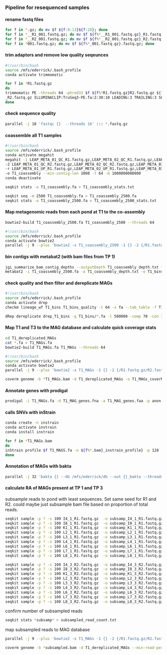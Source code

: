 ### Pipeline for resequenced samples

#### rename fastq files

```bash
for f in *.gz; do mv $f ${f:0:13}${f:28}; done
for f in *__R1_001.fastq.gz; do mv $f ${f%*__R1_001.fastq.gz}_R1.fastq.gz; done
for f in *__R2_001.fastq.gz; do mv $f ${f%*__R2_001.fastq.gz}_R2.fastq.gz; done
for f in *001.fastq.gz; do mv $f ${f%*_001.fastq.gz}.fastq.gz; done
```

#### trim adaptors and remove low quality seqeunces

```bash
#!/usr/bin/bash
source /mfs/ederrick/.bash_profile
conda activate trimmomatic

for f in *R1.fastq.gz
do
trimmomatic PE -threads 64 -phred33 $f ${f%*R1.fastq.gz}R2.fastq.gz ${f%*R1.fastq.gz}QC_R1.fastq.gz ${f%*R1.fastq.gz}UP_R1.fastq.gz ${f%*R1.fastq.gz}QC_R2.fastq.gz ${f%*R1.fastq.gz}UP
_R2.fastq.gz ILLUMINACLIP:TruSeq3-PE.fa:2:30:10 LEADING:3 TRAILING:3 SLIDINGWINDOW:4:12 MINLEN:36
done
```

#### check sequence quality

```bash
parallel -j 18 'fastqc {}  --threads 16' ::: *.fastq.gz
```

#### coassemble all T1 samples

```bash
#!/usr/bin/bash
source /mfs/ederrick/.bash_profile
conda activate megahit
megahit -1 LEAP_META_01_QC_R1.fastq.gz,LEAP_META_02_QC_R1.fastq.gz,LEAP_META_03_QC_R1.fastq.gz,LEAP_META_04_QC_R1.fastq.gz,LEAP_META_05_QC_R1.fastq.gz,LEAP_META_06_QC_R1.fastq.gz,LEAP_META_07_QC_R1.fastq.gz,LEAP_META_08_QC_R1.fastq.gz,LEAP_META_09_QC_R1.fastq.gz \
-2 LEAP_META_01_QC_R2.fastq.gz,LEAP_META_02_QC_R2.fastq.gz,LEAP_META_03_QC_R2.fastq.gz,LEAP_META_04_QC_R2.fastq.gz,LEAP_META_05_QC_R2.fastq.gz,LEAP_META_06_QC_R2.fastq.gz,LEAP_META_07_QC_R2.fastq.gz,LEAP_META_08_QC_R2.fastq.gz,LEAP_META_09_QC_R2.fastq.gz \
-r LEAP_META_01_UP_R1.fastq.gz,LEAP_META_02_UP_R1.fastq.gz,LEAP_META_03_UP_R1.fastq.gz,LEAP_META_04_UP_R1.fastq.gz,LEAP_META_05_UP_R1.fastq.gz,LEAP_META_06_UP_R1.fastq.gz,LEAP_META_07_UP_R1.fastq.gz,LEAP_META_08_UP_R1.fastq.gz,LEAP_META_09_UP_R1.fastq.gz
-o T1_coassembly --min-contig-len 1000 -t 64 -m 1000000000000
conda deactivate
``` 

```bash
seqkit stats -a T1_coassembly.fa > T1_coassembly_stats.txt
```

```bash
seqkit seq -m 2500 T1_coassembly.fa > T1_coassembly_2500.fa
seqkit stats -a T1_coassembly_2500.fa > T1_coassembly_2500_stats.txt
```

#### Map metagenomic reads from each pond at T1 to the co-assembly

```bash
bowtie2-build T1_coassembly_2500.fa T1_coassembly_2500 --threads 64
```

```bash
#!/usr/bin/bash
source /mfs/ederrick/.bash_profile
conda activate bowtie2
parallel -j 9 --plus 'bowtie2 -x T1_coassembly_2500 -1 {} -2 {/R1.fastq.gz/R2.fastq.gz} --threads 8 | samtools sort -o {/_R1.fastq.gz/T1_coassembly.bam} --write-index -@ 16' ::: *R1.fastq.gz
```

#### bin contigs with metabat2 (with bam files from TP 1)

```bash
jgi_summarize_bam_contig_depths --outputDepth T1_coassembly_depth.txt *.bam
metabat2 -i T1_coassembly_2500.fa -a T1_coassembly_depth.txt -o T1_bins/bin -m 2500 -t 48
```

#### check quality and then filter and dereplicate MAGs

```bash
#!/usr/bin/bash
source /mfs/ederrick/.bash_profile
conda activate drep
checkm lineage_wf T1_bins T1_bins_quality -t 64 -x fa --tab_table -f T1_bins_checkM.txt --pplacer_threads 32
```

```bash
dRep dereplicate drep_T1_bins -g T1_bins/*.fa -l 500000 -comp 70 -con 10 --checkM_method lineage_wf --warn_aln 0.50 -p 64
```

#### Map T1 and T3 to the MAG database and calculate quick coverage stats

```bash
cd T1_dereplicated_MAGs
cat *.fa > T1_MAGs.fa
bowtie2-build T1_MAGs.fa T1_MAGs --threads 64

#!/usr/bin/bash
source /mfs/ederrick/.bash_profile
conda activate bowtie2
parallel -j 9 --plus 'bowtie2 -x T1_MAGs -1 {} -2 {/R1.fastq.gz/R2.fastq.gz} --local --threads 16 | samtools sort -o {/R1.fastq.gz/T1_MAGs.bam} --write-index -@ 16' ::: *R1.fastq.gz
```

```bash
coverm genome -b *T1_MAGs.bam -d T1_dereplicated_MAGs -o T1_MAGs_coverM.tsv -m mean variance covered_fraction relative_abundance -t 16 -x fa
```

#### Annotate genes with prodigal

```bash
prodigal -i T1_MAGs.fa -d T1_MAG_genes.fna -a T1_MAG_genes.faa -p anon
```

#### calls SNVs with inStrain

```bash
conda create -n instrain
conda activate instrain
conda install instrain

for f in *T1_MAGs.bam
do
inStrain profile $f T1_MAGS.fa -o ${f%*.bam}_instrain_profile} -p 128 -g T1_MAG_genes.fna -s genome_scaffold.stb --min_mapq 2 --min_read_ani 0.95
done
```

#### Annotation of MAGs with bakta

```bash
parallel -j 32 'bakta {} --db /mfs/ederrick/db --out {}_bakta --threads 8' ::: *.fasta
```

#### calculate RA of MAGs present at TP 1 and TP 3

subsample reads to pond with least sequences. Set same seed for R1 and R2.
could maybe just subsample bam file based on proportion of total reads.

```bash
seqkit sample -p ? -s 100 I4_1_R1.fastq.gz  -o subsamp_I4_1_R1.fastq.gz
seqkit sample -p ? -s 100 I8_1_R1.fastq.gz  -o subsamp_I8_1_R1.fastq.gz
seqkit sample -p ? -s 100 K1_1_R1.fastq.gz  -o subsamp_K1_1_R1.fastq.gz
seqkit sample -p ? -s 100 L2_1_R1.fastq.gz  -o subsamp_L2_1_R1.fastq.gz
seqkit sample -p ? -s 100 L3_1_R1.fastq.gz  -o subsamp_L3_1_R1.fastq.gz
seqkit sample -p ? -s 100 L4_1_R1.fastq.gz  -o subsamp_L4_1_R1.fastq.gz
seqkit sample -p ? -s 100 L6_1_R1.fastq.gz  -o subsamp_L6_1_R1.fastq.gz
seqkit sample -p ? -s 100 L7_1_R1.fastq.gz  -o subsamp_L7_1_R1.fastq.gz
seqkit sample -p ? -s 100 L8_1_R1.fastq.gz  -o subsamp_L8_1_R1.fastq.gz

seqkit sample -p ? -s 100 I4_3_R2.fastq.gz  -o subsamp_I4_3_R2.fastq.gz
seqkit sample -p ? -s 100 I8_3_R2.fastq.gz  -o subsamp_I8_3_R2.fastq.gz
seqkit sample -p ? -s 100 K1_3_R2.fastq.gz  -o subsamp_K1_3_R2.fastq.gz
seqkit sample -p ? -s 100 L2_3_R2.fastq.gz  -o subsamp_L2_3_R2.fastq.gz
seqkit sample -p ? -s 100 L3_3_R2.fastq.gz  -o subsamp_L3_3_R2.fastq.gz
seqkit sample -p ? -s 100 L4_3_R2.fastq.gz  -o subsamp_L4_3_R2.fastq.gz
seqkit sample -p ? -s 100 L6_3_R2.fastq.gz  -o subsamp_L6_3_R2.fastq.gz
seqkit sample -p ? -s 100 L7_3_R2.fastq.gz  -o subsamp_L7_3_R2.fastq.gz
seqkit sample -p ? -s 100 L8_3_R2.fastq.gz  -o subsamp_L8_3_R2.fastq.gz
```

confirm number of subsampled reads

```bash
seqkit stats *subsamp* > subsampled_read_count.txt
```

map subsampled reads to MAG database

```bash
parallel -j 9 --plus 'bowtie2 -x T1_MAGs -1 {} -2 {/R1.fastq.gz/R2.fastq.gz} --local --threads 16 | samtools sort -o {/R1.fastq.gz/subsampled.bam} --write-index -@ 16' ::: *R1.fastq.gz
```

```bash
coverm genome -b *subsampled.bam -d T1_dereplicated_MAGs --min-read-percent-identity 95 -o subsampled_reads_coverM.tsv -m mean variance covered_bases covered_fraction relative_abundance -t 16 -x fa
```

